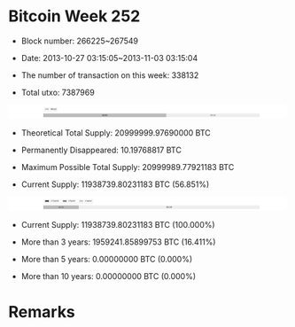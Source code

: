 # Bitcoin Week 252

- Block number: 266225~267549

- Date: 2013-10-27 03:15:05~2013-11-03 03:15:04

- The number of transaction on this week: 338132

- Total utxo: 7387969

![](../images/mined_week252.png)

- Theoretical Total Supply: 20999999.97690000 BTC

- Permanently Disappeared: 10.19768817 BTC

- Maximum Possible Total Supply: 20999989.77921183 BTC

- Current Supply: 11938739.80231183 BTC (56.851%)

![](../images/year_week252.png)


- Current Supply: 11938739.80231183 BTC (100.000%)

- More than 3 years: 1959241.85899753 BTC (16.411%)

- More than 5 years: 0.00000000 BTC (0.000%)

- More than 10 years: 0.00000000 BTC (0.000%)

# Remarks

